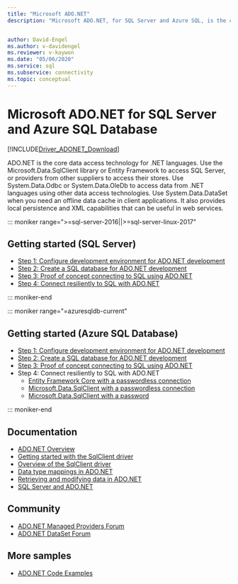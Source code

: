 ```yaml
---
title: "Microsoft ADO.NET"
description: "Microsoft ADO.NET, for SQL Server and Azure SQL, is the core data access technology for .NET languages. Use the Microsoft.Data.SqlClient library to access SQL Server."


author: David-Engel
ms.author: v-davidengel
ms.reviewer: v-kaywon
ms.date: "05/06/2020"
ms.service: sql
ms.subservice: connectivity
ms.topic: conceptual
---
```

# Microsoft ADO.NET for SQL Server and Azure SQL Database

[!INCLUDE[Driver_ADONET_Download](../../includes/driver_adonet_download.md)]

ADO.NET is the core data access technology for .NET languages. Use the Microsoft.Data.SqlClient library or Entity Framework to access SQL Server, or providers from other suppliers to access their stores. Use System.Data.Odbc or System.Data.OleDb to access data from .NET languages using other data access technologies. Use System.Data.DataSet when you need an offline data cache in client applications. It also provides local persistence and XML capabilities that can be useful in web services.



::: moniker range=">=sql-server-2016||>=sql-server-linux-2017"

## Getting started (SQL Server)

* [Step 1: Configure development environment for ADO.NET development](step-1-configure-development-environment-ado-net-development.md)
* [Step 2: Create a SQL database for ADO.NET development](step-2-create-sql-database-ado-net-development.md)
* [Step 3: Proof of concept connecting to SQL using ADO.NET](step-3-connect-sql-ado-net.md)
* [Step 4: Connect resiliently to SQL with ADO.NET](step-4-connect-resiliently-sql-ado-net.md)

::: moniker-end

::: moniker range="=azuresqldb-current"

## Getting started (Azure SQL Database)

* [Step 1: Configure development environment for ADO.NET development](step-1-configure-development-environment-ado-net-development.md)
* [Step 2: Create a SQL database for ADO.NET development](/azure/azure-sql/database/single-database-create-quickstart)
* [Step 3: Proof of concept connecting to SQL using ADO.NET](step-3-connect-sql-ado-net.md)
* Step 4: Connect resiliently to SQL with ADO.NET
   * [Entity Framework Core with a passwordless connection](/azure/azure-sql/database/azure-sql-dotnet-entity-framework-core-quickstart)
   * [Microsoft.Data.SqlClient with a passwordless connection](/azure/azure-sql/database/azure-sql-dotnet-quickstart)
   * [Microsoft.Data.SqlClient with a password](step-4-connect-resiliently-sql-ado-net.md)


::: moniker-end

## Documentation

* [ADO.NET Overview](/dotnet/framework/data/adonet/)
* [Getting started with the SqlClient driver](get-started-sqlclient-driver.md)
* [Overview of the SqlClient driver](overview-sqlclient-driver.md)
* [Data type mappings in ADO.NET](data-type-mappings-ado-net.md)
* [Retrieving and modifying data in ADO.NET](retrieving-modifying-data.md)
* [SQL Server and ADO.NET](./sql/index.md)

## Community

* [ADO.NET Managed Providers Forum](https://social.msdn.microsoft.com/Forums/home?forum=adodotnetdataproviders)
* [ADO.NET DataSet Forum](https://social.msdn.microsoft.com/Forums/home?forum=adodotnetdataset)

## More samples

* [ADO.NET Code Examples](/dotnet/framework/data/adonet/ado-net-code-examples)

